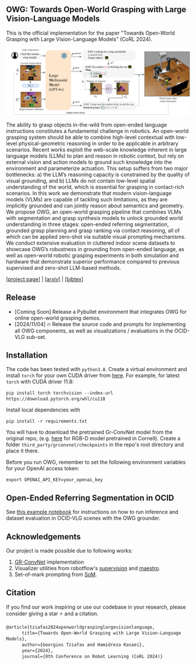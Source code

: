 ## OWG: Towards Open-World Grasping with Large Vision-Language Models
This is the official implementation for the paper "Towards Open-World Grasping with Large Vision-Language Models" (CoRL 2024).

<p align="center"> <img src='media/fdsfad.drawio.png' align="center" > </p>
The ability to grasp objects in-the-wild from open-ended language instructions constitutes a fundamental challenge in robotics. An open-world grasping system should be able to combine high-level contextual with low-level physical-geometric reasoning in order to be applicable in arbitrary scenarios. Recent works exploit the web-scale knowledge inherent in large language models (LLMs) to plan and reason in robotic context, but rely on external vision and action models to ground such knowledge into the environment and parameterize actuation. This setup suffers from two major bottlenecks: a) the LLM’s reasoning capacity is constrained by the quality of visual grounding, and b) LLMs do not contain low-level spatial understanding of the world, which is essential for grasping in contact-rich scenarios. In this work we demonstrate that modern vision-language models (VLMs) are capable of tackling such limitations, as they are implicitly grounded and can jointly reason about semantics and geometry. We propose OWG, an open-world grasping pipeline that combines VLMs with segmentation and grasp synthesis models to unlock grounded world understanding in three stages: open-ended referring segmentation, grounded grasp planning and grasp ranking via contact reasoning, all of which can be applied zero-shot via suitable visual prompting mechanisms. We conduct extensive evaluation in
cluttered indoor scene datasets to showcase OWG’s robustness in grounding from open-ended language, as well as open-world robotic grasping experiments in both simulation and hardware that demonstrate superior performance compared to previous supervised and zero-shot LLM-based methods. 

[[project page]](https://gtziafas.github.io/OWG_project/) | [[arxiv]](https://arxiv.org/abs/2406.18722v2) | [[bibtex]](#citation)

## Release

- [Coming Soon]  Release a Pybullet environment that integrates OWG for online open-world grasping demos.
- [2024/11/04] 🔥 Release the source code and prompts for implementing all OWG components, as well as visualizations / evaluations in the OCID-VLG sub-set.

## Installation
The code has been tested with `python3.8`. Create a virtual environment and install `torch` for your own CUDA driver from [here](https://pytorch.org/get-started/locally/). For example, for latest `torch` with CUDA driver 11.8:
```
pip install torch torchvision --index-url https://download.pytorch.org/whl/cu118
```

Install local dependencies with
```
pip install -r requirements.txt
```

You will have to download the pretrained Gr-ConvNet model from the original repo, (e.g. [here](https://github.com/skumra/robotic-grasping/tree/master/trained-models/cornell-randsplit-rgbd-grconvnet3-drop1-ch32) for RGB-D model pretrained in Cornell). Create a folder `third_party/grconvnet/checkpoints` in the repo's root directory and place it there.

Before you run OWG, remember to set the following environment variables for your OpenAI access token:

```
export OPENAI_API_KEY=your_openai_key
```


## Open-Ended Referring Segmentation in OCID
See [this example notebook](https://github.com/gtziafas/OWG/blob/main/notebooks/ocid_grounding.ipynb) for instructions on how to run inference and dataset evaluation in OCID-VLG scenes with the OWG grounder.


## Acknowledgements
Our project is made possible due to following works:
1. [GR-ConvNet](https://github.com/skumra/robotic-grasping) implementation
2. Visualizer utilities from robotflow's [supervision](https://github.com/roboflow/supervision) and [maestro](https://github.com/roboflow/maestro).
3. Set-of-mark prompting from [SoM](https://github.com/microsoft/SoM).

## Citation
If you find our work inspiring or use our codebase in your research, please consider giving a star ⭐ and a citation.
```
@article{tziafas2024openworldgraspinglargevisionlanguage,
      title={Towards Open-World Grasping with Large Vision-Language Models}, 
      author={Georgios Tziafas and Hamidreza Kasaei},
      year={2024},
      journal={8th Conference on Robot Learning (CoRL 2024)}
```
